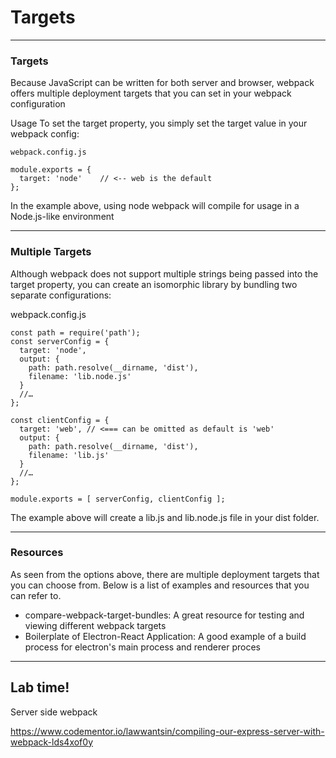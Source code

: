 # Targets

---
### Targets

Because JavaScript can be written for both server and browser, webpack offers multiple deployment targets that you can set in your webpack configuration

Usage
To set the target property, you simply set the target value in your webpack config:
```
webpack.config.js

module.exports = {
  target: 'node'    // <-- web is the default
};
```

In the example above, using node webpack will compile for usage in a Node.js-like environment

---
### Multiple Targets
Although webpack does not support multiple strings being passed into the target property, you can create an isomorphic library by bundling two separate configurations:

webpack.config.js
```
const path = require('path');
const serverConfig = {
  target: 'node',
  output: {
    path: path.resolve(__dirname, 'dist'),
    filename: 'lib.node.js'
  }
  //…
};

const clientConfig = {
  target: 'web', // <=== can be omitted as default is 'web'
  output: {
    path: path.resolve(__dirname, 'dist'),
    filename: 'lib.js'
  }
  //…
};

module.exports = [ serverConfig, clientConfig ];
```

The example above will create a lib.js and lib.node.js file in your dist folder.

---
### Resources
As seen from the options above, there are multiple deployment targets that you can choose from. Below is a list of examples and resources that you can refer to.

- compare-webpack-target-bundles: A great resource for testing and viewing different webpack targets
- Boilerplate of Electron-React Application: A good example of a build process for electron's main process and renderer proces


---
<!-- .slide: data-background="url('images/lab2.jpg')" data-background-size="cover"  --> 
<!-- .slide: class="lab" -->
## Lab time!
Server side webpack

https://www.codementor.io/lawwantsin/compiling-our-express-server-with-webpack-lds4xof0y

